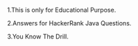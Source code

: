 1.This is only for Educational Purpose.

2.Answers for HackerRank Java Questions.

3.You Know The Drill.
